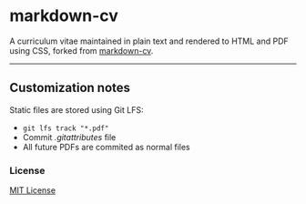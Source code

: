# markdown-cv

A curriculum vitae maintained in plain text and rendered to HTML and PDF using CSS, forked from [markdown-cv](http://elipapa.github.io/markdown-cv).

***

## Customization notes

Static files are stored using Git LFS:
- `git lfs track "*.pdf"`
- Commit _.gitattributes_ file
- All future PDFs are commited as normal files

### License

[MIT License](https://github.com/arnavm/cv/blob/master/LICENSE)
